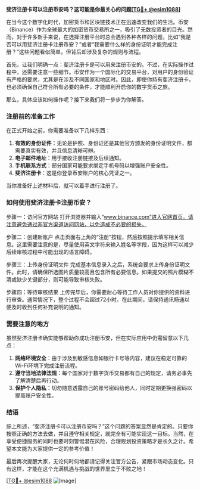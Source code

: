 **斐济注册卡可以注册币安吗？这可能是你最关心的问题[[TG💪+ @esim1088](https://t.me/s/esim1088)]**

在当今这个数字化时代，加密货币和区块链技术正在迅速改变我们的生活。币安（Binance）作为全球最大的加密货币交易所之一，吸引了无数投资者的目光。然而，对于许多新手来说，在选择注册平台时总会遇到各种各样的问题，比如“我是否可以用斐济注册卡注册币安？”或者“我需要什么样的身份证明才能完成注册？”这些问题看似简单，但背后却涉及复杂的规则与流程。

首先，让我们明确一点：斐济注册卡是可以用来注册币安的。不过，在实际操作过程中，还需要注意一些细节。币安作为一个国际化的交易平台，对用户的身份验证有严格的要求，尤其是在涉及不同国家和地区时。因此，即使你持有斐济注册卡，也必须确保自己符合所有必要的条件，才能顺利开启你的数字货币之旅。

那么，具体应该如何操作呢？接下来我们将一步步为你解答。

### 注册前的准备工作

在正式开始之前，你需要准备以下几样东西：

1. **有效的身份证件**：无论是护照、身份证还是其他官方颁发的身份证明文件，都需要真实有效，并且信息清晰可辨。
2. **电子邮件地址**：用于接收注册链接及后续通知。
3. **手机联系方式**：部分国家可能要求绑定手机号码以增强账户安全性。
4. **斐济注册卡**：这是你登录币安账户的核心凭证之一。

当你准备好上述材料后，就可以着手进行注册了。

### 如何使用斐济注册卡注册币安？

步骤一：访问官方网站
打开浏览器并输入“www.binance.com”进入官网首页。请注意避免通过非官方渠道访问网站，以免造成不必要的损失。

步骤二：创建新账户
点击页面右上角的“注册”按钮，然后按照提示填写相关信息。这里需要注意的是，尽量使用英文字符来输入姓名等字段，因为这样可以减少后续审核过程中可能出现的语言障碍。

步骤三：上传身份证明文件
完成基本信息录入之后，系统会要求上传身份证明文件。此时，请确保所选图片质量较高且包含所有必要信息。如果提交的照片模糊不清或缺少关键部分，则可能导致审核失败。

步骤四：等待审核结果
上传完毕后，你需要耐心等待工作人员对你提供的资料进行审查。通常情况下，整个过程不会超过72小时。在此期间，请保持通讯畅通以便及时收到任何补充说明的通知。

### 需要注意的地方

虽然斐济注册卡确实能够帮助你成功注册币安，但在实际应用中仍需留意以下几点：

1. **网络环境安全**：由于涉及到敏感信息如银行卡号等内容，建议在稳定可靠的Wi-Fi环境下完成注册流程。
2. **遵守当地法律法规**：每个国家对于数字货币交易都有自己的规定，请务必事先了解清楚后再行动。
3. **保护个人隐私**：切勿随意透露自己的账号密码给他人，同时定期更换强密码以提高账户安全性。

### 结语

综上所述，“斐济注册卡可以注册币安吗？”这个问题的答案显然是肯定的。只要你按照正确的方法去做，并且遵守相关规定，就完全有可能实现这一目标。当然，在享受便捷服务的同时也要时刻警惕潜在风险，合理规划投资策略才是长久之计。希望本文能为大家提供一定的参考价值！

最后再次提醒大家，无论何时何地都请记得关注官方公告，紧跟市场动态变化。只有这样，才能在这个充满机遇与挑战的世界里立于不败之地！

[[TG💪+ @esim1088](https://t.me/s/esim1088) ![Image](https://i.postimg.cc/4NQfJmqS/Snipaste-2025-05-13-00-14-12.png)]